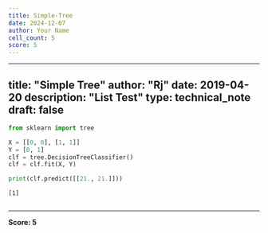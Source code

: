 ```yaml
---
title: Simple-Tree
date: 2024-12-07
author: Your Name
cell_count: 5
score: 5
---
```


---
title: "Simple Tree"
author: "Rj"
date: 2019-04-20
description: "List Test"
type: technical_note
draft: false
---

```python
from sklearn import tree
```


```python
X = [[0, 0], [1, 1]]
Y = [0, 1]
clf = tree.DecisionTreeClassifier()
clf = clf.fit(X, Y)
```


```python
print(clf.predict([[21., 21.]]))
```

    [1]



```python

```


---
**Score: 5**